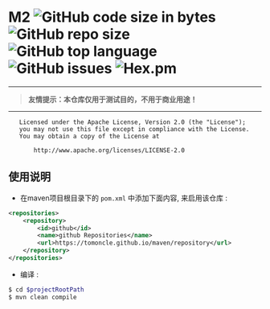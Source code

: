 # M2 ![GitHub code size in bytes](https://img.shields.io/github/languages/code-size/tomoncle/tomoncle.github.io.svg) ![GitHub repo size](https://img.shields.io/github/repo-size/tomoncle/tomoncle.github.io.svg?color=green&logoColor=green) ![GitHub top language](https://img.shields.io/github/languages/top/tomoncle/tomoncle.github.io.svg?color=yes) ![GitHub issues](https://img.shields.io/github/issues/tomoncle/tomoncle.github.io.svg) ![Hex.pm](https://img.shields.io/hexpm/l/plug.svg)

---
> **友情提示：本仓库仅用于测试目的，不用于商业用途！**
---

```LICENSE
   Licensed under the Apache License, Version 2.0 (the "License");
   you may not use this file except in compliance with the License.
   You may obtain a copy of the License at

       http://www.apache.org/licenses/LICENSE-2.0
```

## 使用说明

* 在maven项目根目录下的 `pom.xml` 中添加下面内容, 来启用该仓库 :

```xml
<repositories>
    <repository>
        <id>github</id>
        <name>github Repositories</name>
        <url>https://tomoncle.github.io/maven/repository</url>
    </repository>
</repositories>
```

* 编译 :

```bash
$ cd $projectRootPath
$ mvn clean compile
```

[travis]: https://travis-ci.org/tomoncle/m2
